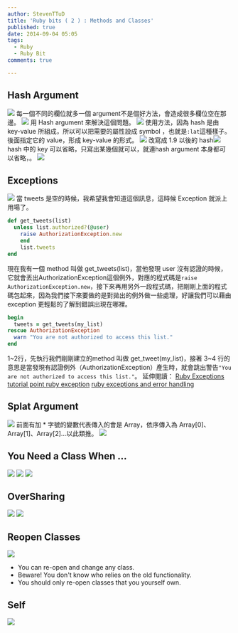 ```yaml
---
author: StevenTTuD
title: 'Ruby bits ( 2 ) : Methods and Classes'
published: true
date: 2014-09-04 05:05
tags:
  - Ruby
  - Ruby Bit
comments: true

---
```

## Hash Argument
![](https://lh4.googleusercontent.com/-hdUCbd8-xxI/VJ7OabbDJzI/AAAAAAAADVE/IVpvhmF0jME/w1755-h965-no/Screen%2BShot%2B2014-12-27%2Bat%2B23.18.02.png)
每一個不同的欄位就多一個 argument不是個好方法，會造成很多欄位空在那邊。
![](https://lh6.googleusercontent.com/-Gn4gNk7tPCE/VJ7ObUCXt5I/AAAAAAAADVQ/DmSN6NOzNLw/w1755-h958-no/Screen%2BShot%2B2014-12-27%2Bat%2B23.18.18.png)
用 Hash argument 來解決這個問題。
![](https://lh6.googleusercontent.com/-Gn4gNk7tPCE/VJ7ObUCXt5I/AAAAAAAADVQ/DmSN6NOzNLw/w1755-h958-no/Screen%2BShot%2B2014-12-27%2Bat%2B23.18.18.png)
使用方法，因為 hash 是由 key-value 所組成，所以可以把需要的屬性設成 symbol ，也就是```:lat```這種樣子。後面指定它的 value，形成 key-value 的形式。
![](https://lh5.googleusercontent.com/-6bgtAU3Clbg/VJ7ObPXoEWI/AAAAAAAADVM/0UnTaLC-y8o/w1755-h933-no/Screen%2BShot%2B2014-12-27%2Bat%2B23.18.31.png)
改寫成 1.9 以後的 hash![](https://lh5.googleusercontent.com/-Kig_SWyG0Bc/VJ7Odqbjh0I/AAAAAAAADVY/fZtWyQP4WPQ/w1755-h855-no/Screen%2BShot%2B2014-12-27%2Bat%2B23.19.22.png)
hash 中的 key 可以省略，只寫出某幾個就可以，就連hash argument 本身都可以省略，。
![](https://lh6.googleusercontent.com/-SoTADybAdlA/VJ7OfHNTvJI/AAAAAAAADVg/bWIor1roiY8/w1755-h663-no/Screen%2BShot%2B2014-12-27%2Bat%2B23.19.42.png)

## Exceptions
![](https://lh6.googleusercontent.com/-q7ZbxrQ8BHU/VJ7ZaBfnJ2I/AAAAAAAADV4/7G0z1kMaJXk/w1753-h933-no/Screen%2BShot%2B2014-12-28%2Bat%2B00.05.23.png)
當 tweets 是空的時候，我希望我會知道這個訊息，這時候 Exception 就派上用場了。
```rb
def get_tweets(list)
  unless list.authorized?(@user)
    raise AuthorizationException.new
	end
	list.tweets
end
```
現在我有一個 method 叫做 get_tweets(list)，當他發現 user 沒有認證的時候，它就會丟出AuthorizationException這個例外，對應的程式碼是```raise AuthorizationException.new```，接下來再用另外一段程式碼，把剛剛上面的程式碼包起來，因為我們接下來要做的是對拋出的例外做一些處理，好讓我們可以藉由 exception 更輕鬆的了解到錯誤出現在哪裡。
```rb
begin
  tweets = get_tweets(my_list)
rescue AuthorizationException
  warn "You are not authorized to access this list."
end
```
1~2行，先執行我們剛剛建立的method 叫做 get_tweet(my_list)，接著 3~4 行的意思是當發現有認證例外（AuthorizationException）產生時，就會跳出警告```"You are not authorized to access this list."```。
延伸閱讀：
[Ruby Exceptions](http://rubylearning.com/satishtalim/ruby_exceptions.html)
[tutorial point ruby exception](http://www.tutorialspoint.com/ruby/ruby_exceptions.htm)
[ruby exceptions and error handling](http://www.skorks.com/2009/09/ruby-exceptions-and-exception-handling/)



## Splat Argument
![](https://lh3.googleusercontent.com/--O8ZvriOtYI/VJ7frL2bYtI/AAAAAAAADWU/Vudg3_RSJnY/w1748-h260-no/Screen%2BShot%2B2014-12-28%2Bat%2B00.34.16.png)
前面有加 * 字號的變數代表傳入的會是 Array，依序傳入為 Array[0]、Array[1]、Array[2]...以此類推。
![](https://lh3.googleusercontent.com/m_IMEQvAM5O6a-_I801MNkMBy3b6Ksklu_-wnlDo5T8=w1755-h415-no)

## You Need a Class When ...
![](https://lh4.googleusercontent.com/-A_2YsWJ-dzQ/VJ7j1AQW5kI/AAAAAAAADW4/pkW88PelvLU/w1755-h1005-no/Screen%2BShot%2B2014-12-28%2Bat%2B00.48.34.png)
![](https://lh6.googleusercontent.com/-koGBR2kSY74/VJ7jz1uHhMI/AAAAAAAADW0/J4GF70Xeeg4/w1753-h903-no/Screen%2BShot%2B2014-12-28%2Bat%2B00.49.01.png)
![](https://lh4.googleusercontent.com/-qcgWOVQOWl0/VJ7jz_THkII/AAAAAAAADWs/GiSTz8Od5uE/w1755-h855-no/Screen%2BShot%2B2014-12-28%2Bat%2B00.49.23.png)

## OverSharing
![](https://lh4.googleusercontent.com/-ySIcZkVxL1k/VJ7j3olxddI/AAAAAAAADXA/LGct57OmEoU/w1753-h973-no/Screen%2BShot%2B2014-12-28%2Bat%2B00.50.40.png)
![](https://lh4.googleusercontent.com/-G881X3MSHo8/VJ7j67Nk_vI/AAAAAAAADXM/ZkKMYHmRlY8/w1755-h960-no/Screen%2BShot%2B2014-12-28%2Bat%2B00.50.48.png)


## Reopen Classes
![](https://lh5.googleusercontent.com/-oHFPEKrFU0o/VJ7j71YNvoI/AAAAAAAADXQ/Y3IIxyyihG0/w1755-h968-no/Screen%2BShot%2B2014-12-28%2Bat%2B00.51.02.png)
- You can re-open and change any class.
- Beware! You don't know who relies on the old functionality.
- You should only re-open classes that you yourself own.

## Self
![](https://lh6.googleusercontent.com/-gJ4xawZHjFY/VJ7j9YxS8bI/AAAAAAAADXY/UKRNKNzoTdA/w1755-h980-no/Screen%2BShot%2B2014-12-28%2Bat%2B00.51.54.png)